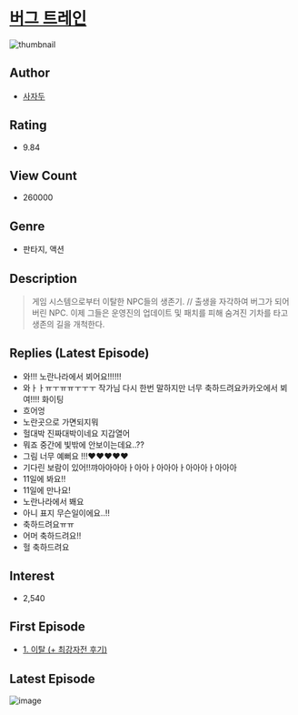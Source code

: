 # [버그 트레인](https://comic.naver.com/bestChallenge/list?titleId=752333)
![thumbnail](https://image-comic.pstatic.net/user_contents_data/challenge_comic/2020/12/21/336423/thumbnail_202x164a3b64a3b_edc8_4b6a_af8f_45d40f636417_00001971.JPEG)

## Author
- [사자두](https://comic.naver.com/artistTitle?id=336423)

## Rating
- 9.84

## View Count
- 260000

## Genre
- 판타지, 액션

## Description
> 게임 시스템으로부터 이탈한 NPC들의 생존기. // 출생을 자각하여 버그가 되어버린 NPC. 이제 그들은 운영진의 업데이트 및 패치를 피해 숨겨진 기차를 타고 생존의 길을 개척한다.

## Replies (Latest Episode)
- 와!!! 노란나라에서 뵈어요!!!!!!
- 와ㅏㅏㅠㅜㅠㅠㅜㅜㅜ 작가님 다시 한번 말하지만 너무 축하드려요카카오에서 뵈여!!!! 화이팅
- 흐어엉
- 노란곳으로 가면되지뭐
- 헐대박 진짜대박이네요 지갑열어
- 뭐죠 중간에 빛밖에 안보이는데요..??
- 그림 너무 예뻐요 !!!♥♥♥♥♥
- 기다린 보람이 있어!!꺄아아아아ㅏ아아ㅏ아아아ㅏ아아아ㅏ아아아
- 11일에 봐요!!
- 11일에 만나요!
- 노란나라에서 봬요
- 아니 표지 무슨일이에요..!!
- 축하드려요ㅠㅠ
- 어머 축하드려요!!
- 헐 축하드려요

## Interest
- 2,540

## First Episode
- [1. 이탈 (+ 최강자전 후기)](https://comic.naver.com/bestChallenge/detail?titleId=752333&no=1)

## Latest Episode
![image](https://image-comic.pstatic.net/user_contents_data/challenge_comic/2021/05/09/336423/upload_3919645914635972662.jpeg)
